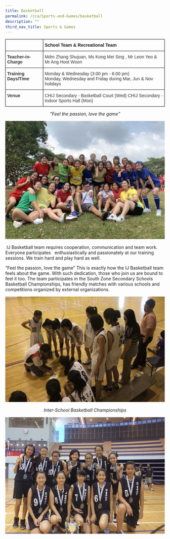 ```yaml
---
title: Basketball
permalink: /cca/Sports-and-Games/basketball
description: ""
third_nav_title: Sports & Games
---
```

<style type="text/css">
.tg  {border-collapse:collapse;border-spacing:0;}
.tg td{border-color:black;border-style:solid;border-width:1px;font-family:Arial, sans-serif;font-size:14px;
  overflow:hidden;padding:10px 5px;word-break:normal;}
.tg th{border-color:black;border-style:solid;border-width:1px;font-family:Arial, sans-serif;font-size:14px;
  font-weight:normal;overflow:hidden;padding:10px 5px;word-break:normal;}
.tg .tg-1wig{font-weight:bold;text-align:left;vertical-align:top}
.tg .tg-pvk6{color:#333;text-align:left;vertical-align:middle}
.tg .tg-osjb{color:#333;font-weight:bold;text-align:left;vertical-align:top}
</style>
<table class="tg">
<thead>
  <tr>
    <th class="tg-osjb"></th>
    <th class="tg-1wig">School Team &amp; Recreational Team</th>
  </tr>
</thead>
<tbody>
  <tr>
    <td class="tg-osjb">Teacher-in-Charge<br></td>
    <td class="tg-pvk6"><span style="color:inherit;background-color:transparent">Mdm Zhang Shujuan, Ms Kong Mei Sing , Mr Leon Yeo &amp;</span><br><span style="color:inherit;background-color:transparent">Mr Ang Hoot Woon</span><br></td>
  </tr>
  <tr>
    <td class="tg-osjb">Training Days/Time<br></td>
    <td class="tg-pvk6"><span style="color:inherit;background-color:transparent">Monday &amp; Wednesday (3:00 pm - 6:00 pm)</span><br><span style="color:inherit;background-color:transparent">Monday, Wednesday and Friday during Mar, Jun &amp; Nov holidays</span></td>
  </tr>
  <tr>
    <td class="tg-osjb">Venue<br></td>
    <td class="tg-pvk6"><span style="color:inherit;background-color:transparent">CHIJ Secondary - Basketball Court (Wed) CHIJ Secondary - Indoor Sports Hall (Mon)</span></td>
  </tr>
</tbody>
</table>

<center><i>"Feel the passion, love the game"</i></center>

![](/images/Basketball%202.jpg)

 IJ Basketball team requires cooperation, communication and team work. Everyone participates   enthusiastically and passionately at our training sessions. We train hard and play hard as well.

  

“Feel the passion, love the game” This is exactly how the IJ Basketball team feels about the game. With such dedication, those who join us are bound to feel it too. The team participates in the South Zone Secondary Schools Basketball Championships, has friendly matches with various schools and competitions organized by external organizations.

![](/images/Basketball%20(Students-2).jpg)
<center><i>Inter-School Basketball Championships</i></center>

![](/images/Basketball%20(Students-3).jpg)